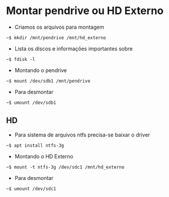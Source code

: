 # Montar pendrive ou HD Externo

- Criamos os arquivos para montagem

`~$ mkdir /mnt/pendrive /mnt/hd_externo`

- Lista os discos e informações importantes sobre

`~$ fdisk -l`

- Montando o pendrive

`~$ mount /dev/sdb1 /mnt/pendrive`

- Para desmontar

`~$ umount /dev/sdb1`

## HD

- Para sistema de arquivos ntfs precisa-se baixar o driver

`~$ apt install ntfs-3g`

- Montando o HD Externo

`~$ mount -t ntfs-3g /dev/sdc1 /mnt/hd_externo`

- Para desmontar

`~$ umount /dev/sdc1`
